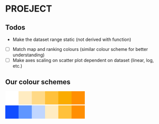 # PROEJECT

## Todos

- Make the dataset range static (not derived with function)
- [ ] Match map and ranking colours (similar colour scheme for better understanding)
- [ ] Make axes scaling on scatter plot dependent on dataset (linear, log, etc.)

## Our colour schemes

<img src="public/mono_color_palett.png" width = 50% alt="Mono colour scheme" title="Mono colour scheme">
<img src="public/duo_color_palett.png" width = 50% alt="Mono colour scheme" title="Mono colour scheme">
